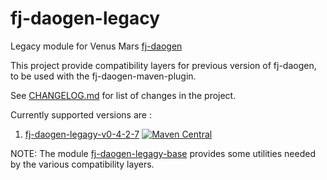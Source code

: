 # fj-daogen-legacy

Legacy module for Venus Mars [fj-daogen](https://github.com/fugerit-org/fj-daogen)

This project provide compatibility layers for previous version of fj-daogen, to be used with the fj-daogen-maven-plugin.

See [CHANGELOG.md](CHANGELOG.md) for list of changes in the project.

Currently supported versions are : 
1. [fj-daogen-legagy-v0-4-2-7](fj-daogen-legacy-v0-4-2-7/README.md) [![Maven Central](https://img.shields.io/maven-central/v/org.fugerit.java.legacy/fj-daogen-legacy-v0-4-2-7.svg)](https://mvnrepository.com/artifact/org.fugerit.java.legacy/fj-daogen-legacy-v0-4-2-7)

NOTE: The module [fj-daogen-legagy-base](fj-daogen-legagy-base/README.md) provides some utilities needed by the various compatibility layers.
